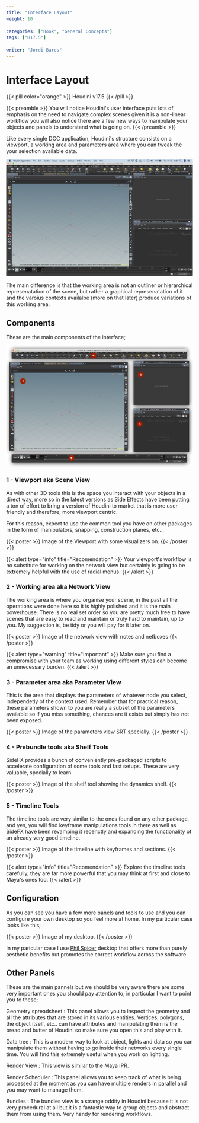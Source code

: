 ```yaml
---
title: "Interface Layout"
weight: 10

categories: ["Book", "General Concepts"]
tags: ["H17.5"]

writer: "Jordi Bares"
---
```


# Interface Layout

{{< pill color="orange" >}}
Houdini v17.5
{{< /pill >}}

{{< preamble >}}
You will notice Houdini's user interface puts lots of emphasis on the need to navigate complex scenes given it is a non-linear workflow you will also notice there are a few new ways to manipulate your objects and panels to understand what is going on.
{{< /preamble >}}

Like every single DCC application, Houdini's structure consists on a viewport, a working area and parameters area where you can tweak the your selection available data.

![Default UI Layout][1]

The main difference is that the working area is not an outliner or hierarchical represenatation of the scene, but rather a graphical represenatation of it and the varoius contexts availalbe (more on that later) produce variations of this working area.

## Components

These are the main components of the interface;

![UI Components][2]

### 1 - Viewport aka Scene View

As with other 3D tools this is the space you interact with your objects in a direct way, more so in the latest versions as Side Effects have been putting a ton of effort to bring a version of Houdini to market that is more user friendly and therefore, more viewport centric.

For this reason, expect to use the common tool you have on other packages in the form of manipulators, snapping, construction planes, etc...

{{< poster >}}
Image of the Viewport with some visualizers on.
{{< /poster >}}

{{< alert type="info" title="Recomendation" >}}
Your viewport's workflow is no substitute for working on the network view but certainly is going to be extremely helpful with the use of radial menus.
{{< /alert >}}

### 2 - Working area aka Network View

The working area is where you organise your scene, in the past all the operations were done here so it is highly polished and it is the main powerhouse. There is no real set order so you are pretty much free to have scenes that are easy to read and maintain or truly hard to maintain, up to you.
My suggestion is, be tidy or you will pay for it later on.

{{< poster >}}
Image of the network view with notes and netboxes
{{< /poster >}}


{{< alert type="warning" title="Important" >}}
Make sure you find a compromise with your team as working using different styles can become an unnecessary burden.
{{< /alert >}}

### 3 - Parameter area aka Parameter View

This is the area that displays the parameters of whatever node you select, independetly of the context used. Remember that for practical reason, these parameters shown to you are really a subset of the parameters available so if you miss something, chances are it exists but simply has not been exposed.

{{< poster >}}
Image of the parameters view SRT specially.
{{< /poster >}}

### 4 - Prebundle tools aka Shelf Tools

SideFX provides a bunch of conveniently pre-packaged scripts to accelerate configuration of some tools and fast setups. These are very valuable, specially to learn.

{{< poster >}}
Image of the shelf tool showing the dynamics shelf.
{{< /poster >}}

### 5 - Timeline Tools

The timeline tools are very similar to the ones found on any other package, and yes, you will find keyframe manipulations tools in there as well as SideFX have been revamping it recenctly and expanding the functionality of an already very good timeline.

{{< poster >}}
Image of the timeline with keyframes and sections.
{{< /poster >}}

{{< alert type="info" title="Recomendation" >}}
Explore the timeline tools carefully, they are far more powerful that you may think at first and close to Maya's ones too.
{{< /alert >}}

## Configuration

As you can see you have a few more panels and tools to use and you can configure your own desktop so you feel more at home. In my particular case looks like this;

{{< poster >}}
Image of my desktop.
{{< /poster >}}

In my paricular case I use [Phil Spicer](http://houdinicreationdesk.ipage.com/index.html) desktop that offers more than purely aesthetic benefits but promotes the correct workflow across the software.

## Other Panels

These are the main pannels but we should be very aware there are some very important ones you should pay attention to, in particular I want to point you to these;

Geometry spreadsheet
: This panel allows you to inspect the geometry and all the attributes that are stored in its various entities. Vertices, polygons, the object itself, etc.. can have attributes and manipulating them is the bread and butter of Houdini so make sure you open this and play with it.

Data tree
: This is a modern way to look at object, lights and data so you can manipulate them without having to go inside their networks every single time. You will find this extremely useful when you work on lighting.

Render View
: This view is similar to the Maya IPR.

Render Scheduler
: This panel allows you to keep track of what is being processed at the moment as you can have multiple renders in parallel and you may want to manage them.

Bundles
: The bundles view is a strange oddity in Houdini because it is not very procedural at all but it is a fantastic way to group objects and abstract them from using them. Very handy for rendering workflows.




[1]: ui__1_empty.jpg
[2]: ui__2_components.jpg
[3]: ui__3_newDesktop.jpg
[4]: ui__4_newDesktopWithParams.jpg



